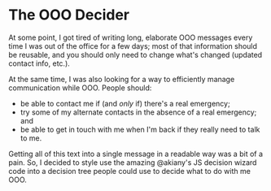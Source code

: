 The OOO Decider
===============

At some point, I got tired of writing long, elaborate OOO messages every time I was out of the office for a few days; most of that information should be reusable, and you should only need to change what's changed (updated contact info, etc.).

At the same time, I was also looking for a way to efficiently manage communication while OOO. People should:

* be able to contact me if (and _only_ if) there's a real emergency;
* try some of my alternate contacts in the absence of a real emergency; and
* be able to get in touch with me when I'm back if they really need to talk to me.

Getting all of this text into a single message in a readable way was a bit of a pain. So, I decided to style use the amazing @akiany's JS decision wizard code into a decision tree people could use to decide what to do with me OOO.
